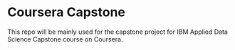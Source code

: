 # Coursera Capstone
This repo will be mainly used for the capstone project for IBM Applied Data Science Capstone course on Coursera. 

